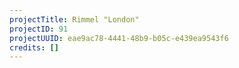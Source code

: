 ```yaml
---
projectTitle: Rimmel "London"
projectID: 91
projectUUID: eae9ac78-4441-48b9-b05c-e439ea9543f6
credits: []
---
```

